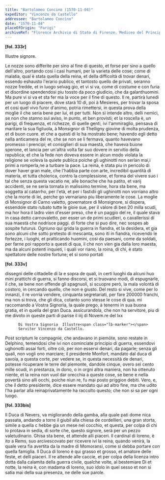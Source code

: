 ```yaml
---
title: "Bartolomeo Concino (1570-11-04)"
expeditor: "Vincenzo da Castello"
addressee: "Bartolomeo Concino"
date: "1570-11-04"
placeOfOrigin: "Parigi"
archiveRef: "Florence Archivio di Stato di Firenze, Mediceo del Principato, 555, fols. 333r-333bis"
---
```



**[fol. 333r]**

Illustre signore.

Le nozze sono differite per sino al fine di questo, et forse per sino a quello dell'altro, portando cosi i casi humani, per la varieta delle cose; come di malatia, qual è stata quella della reina, et della difficoltà di trovar denari, essendo eshausto l'erario publico, et <span class="unclear">tantosto</span> quello de privati, seranno  nozze fredde, et in luogo selvag<span class="lb-marker"></span> gio, et vi si va, come di costume e con furia et disordine spendendosi piu<span class="lb-marker"></span> tossto da poco giudicio, che da galanthuomini. Ma pure vi si va et sta fer<span class="lb-marker"></span> ma la voce per il fine di questo. Il re, partirà lunedi per un luogo di piacere, dove starà 10 di, poi à Mesieres, per trovar la sposa et cosi quel vivo furor d'animo, potria rimettersi, in questa prova della moglie il che seria bene per lui, et per tutti. Non si intende altro, delli nemici, se non che stanno sul aviso, in punto, et ben provisti; et la roscella è, un parigi, di frequenza, et richezze, di quelle genti, ivi l'ammiraglio, pensava di maritare la sua figliuola, à Monsignor di Thelligny giovine di molta prudenza, et di buon cuore. et che a questi di lo ha mostrato bene; havendo egli detto nella anticamera del re, che se non se li fermava, quanto havevano promesso i prencipi; et consiglieri di sua maestà, che haveva buone sperone, et lancia per un'altra volta far suo dovere in servitio della republica; et che la fede non  doveva essere in alcun modo violata la religione  se voleva la quiete publica poiche gli ughinotti non serian mai,i primi a romperla,ne a turbare la pace. La reina, è stata piu in pericolo di dover haver gran male, che l'habbia parte con arte, incredibil quantità di materia, et tutta cholerica, contro la complessione, et forma del vivere suo i tal che senza questa vacatio<span class="lb-marker"></span> ne, alle bonache che ha patito, et varij accidenti, se ne seria tornata in malissimo termine, hora sta bene, ma soggetta al catarrho, per l'età, et per i fastidii gli ughinotti non  vorriano altro che la morte di lei, perche go<span class="lb-marker"></span> vernariano piu liberamente le cose. La moglie di Monsignor di Carno<span class="lb-marker"></span> valetto, governatore di Monsignore, si dispera, essendole stato rubato tutte le gioie sue, per il valore di ben 20 milla scudi, ma hor hora il ladro vien d'esser preso, che è un paggio del re, il quale stava in casa detto carnovaletto, per esser un de primi scudieri, o <span class="unclear">cavallerissi</span> di sua maestà che nodrisce paggi. di forte che si puo dire, nec sospes ab sospite futurus. Ogniuno qui grida la guerra in fiandra, et la desidera, et gia sono alcuni che sotto pretesto di <span class="unclear">mescanta</span>, sono iti in fiandra, ricevendo le fortezze, i luoghi, et pratticando  huomini, cosi da paesani, come da soldati, per farne poi rapporto a questi di qua, il che non  vien gia dalla loro maesta, ma da alcuni potenti inquieti, i quali vor<span class="lb-marker"></span> riano, la roina, di chi, è stato spettatore delle nostre fortune; et si sono portati


**[fol. 333v]**

dissegni delle cittadelle di la e sopra de quali, in certi luoghi da alcuni huo<span class="lb-marker"></span> mini prattichi di guerra, si fanno discorsi, et si truovano modi, di espugnarle, il che, se bene non offende gli spagnuoli, si scuopre però, la mala volontà di costoro, in cercando quello, che non  e giusto. Del resto si vive, come per lo innanzi, il re vorria vendere, cinquanta segretariati, per fare 200000 franchi, ma non  si trova, che gli dica, cotanto sono <span class="unclear">stesse</span> le cose di qua. mi raccomando  a Vostra Signoria, la quale prego, à tenermi in sua buona gratia, et in quella del gran Duca. assicurandola, che non  ha servitore, piu di me divoto in queste parti di parise il iiij di Novem.re del lxx


          Di Vostra Signoria  Illustre<span class="lb-marker"></span> 
          Servitor Vincenzo da Castello.
        

Post scriptum<span class="lb-marker"></span> 
        le compagnie, che andavano in piemōte, sono restate in Delphino, temendosi che ivi non cominciate principio di guerra, essendovi ughonotti assai forti, oltre ciò, per non esservi denari, da pagarle; senza gli quali, non  vogli<span class="lb-marker"></span> ono marciare; il presidente Monfort, mandato dal duca di savoia, a questa corte, per vedere se, in questa necessità de denari, potesse ricuperare le terre del piemonte, dandole cinque, overo sei cento mille scudi, in prestanza, in dono, o in orgni altra maniera, non  ha ottenuto niente, et la reina non vuol dar orecchia a queste cose, se bene e nella povertà sino alli occhi, poiche niun re, fu mai posto priggion <span class="unclear"></span> debiti. Vero, e, che il detto presidente, dice essere mandato qui ad altro fine, ma che udito l'ha parlar alla reinaprivatamente  ha raccolto questo; che non  si sa per ogni luogo.


**[fol. 333bis]**

Il Duca di Nevers, va migliorando della gamba, alla quale pati dome<span class="lb-marker"></span> nica passata, andando a torre il giubil alla chiesa de cordellieri, una gran storta, simile a quella c hebbe gia un mese nel cocchio, et questa, per colpa di chi lo protava in sedia, di sorte che, questo signore, serà per un pezzo valetudinario. Ghisa sta bene, et attende alli piaceri. Il cardinal di loreno, è ito a Rems, suo arcivescovato <span class="unclear">per</span> ricevere ivi la reina, quando  venirà, la quale vera fia avertita da la madre di Momoransi, come si debba portare con  quella famiglia. Il Duca di loreno è qui grasso et grosso, et amatore delle feste, et delli piaceri. Il re attende alle caccie, et per colpa della licenza intro<span class="lb-marker"></span> dotta dalla calamita della guerra civile, qualche volte, al bestemiare  Di et notte, la reina è, con madama di loreno, suo idolo in quel sesso et non si satia mai della sua presenza, ne delle sue parole.

